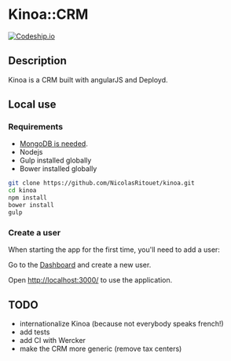 Kinoa::CRM
=======
[![Codeship.io](https://www.codeship.io/projects/20757/status)](https://www.codeship.io)

## Description

Kinoa is a CRM built with angularJS and Deployd.

## Local use

### Requirements

* [MongoDB is needed](http://docs.mongodb.org/manual/installation/).
* Nodejs
* Gulp installed globally
* Bower installed globally

````bash
git clone https://github.com/NicolasRitouet/kinoa.git
cd kinoa
npm install
bower install
gulp
````
### Create a user
When starting the app for the first time, you'll need to add a user:  

Go to the [Dashboard](http://localhost:3000/dashboard) and create a new user.

Open [http://localhost:3000/](http://localhost:3000/) to use the application.


## TODO

- internationalize Kinoa (because not everybody speaks french!)
- add tests
- add CI with Wercker
- make the CRM more generic (remove tax centers)
